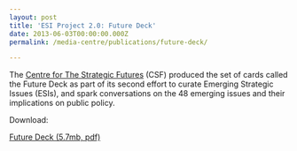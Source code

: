 ```yaml
---
layout: post
title: 'ESI Project 2.0: Future Deck'
date: 2013-06-03T00:00:00.000Z
permalink: /media-centre/publications/future-deck/

---
```




The [Centre for The Strategic Futures](https://www.csf.gov.sg) (CSF) produced the set of cards called the Future Deck as part of its second effort to curate Emerging Strategic Issues (ESIs), and spark conversations on the 48 emerging issues and their implications on public policy.

Download:

[Future Deck (5.7mb, pdf)](/images/PublicationImages/future-deck.pdf)

